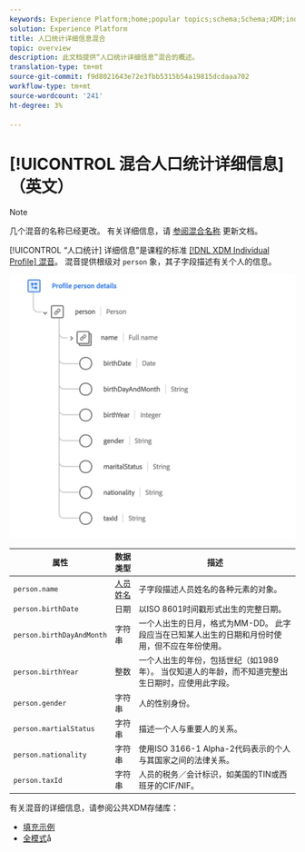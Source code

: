 ```yaml
---
keywords: Experience Platform;home;popular topics;schema;Schema;XDM;individual profile;fields;schemas;Schemas;Schema design;mixin;mixin;person;person details;profile person details;person;
solution: Experience Platform
title: 人口统计详细信息混合
topic: overview
description: 此文档提供“人口统计详细信息”混合的概述。
translation-type: tm+mt
source-git-commit: f9d8021643e72e3fbb5315b54a19815dcdaaa702
workflow-type: tm+mt
source-wordcount: '241'
ht-degree: 3%

---
```



# [!UICONTROL 混合人口统计详细信息] （英文）

>[!NOTE]
>
>几个混音的名称已经更改。 有关详细信息，请 [参阅混合名称](../name-updates.md) 更新文档。

[!UICONTROL “人口统计] 详细信息”是课程的标准 [[!DNL XDM Individual Profile] 混音](../../classes/individual-profile.md)。 混音提供根级对 `person` 象，其子字段描述有关个人的信息。

<img src="../../images/mixins/profile-person-details.png" width="600" /><br />

| 属性 | 数据类型 | 描述 |
| --- | --- | --- |
| `person.name` | [人员姓名](../../data-types/person-name.md) | 子字段描述人员姓名的各种元素的对象。 |
| `person.birthDate` | 日期 | 以ISO 8601时间戳形式出生的完整日期。 |
| `person.birthDayAndMonth` | 字符串 | 一个人出生的日月，格式为MM-DD。 此字段应当在已知某人出生的日期和月份时使用，但不应在年份使用。 |
| `person.birthYear` | 整数 | 一个人出生的年份，包括世纪（如1989年）。 当仅知道人的年龄，而不知道完整出生日期时，应使用此字段。 |
| `person.gender` | 字符串 | 人的性别身份。 |
| `person.martialStatus` | 字符串 | 描述一个人与重要人的关系。 |
| `person.nationality` | 字符串 | 使用ISO 3166-1 Alpha-2代码表示的个人与其国家之间的法律关系。 |
| `person.taxId` | 字符串 | 人员的税务／会计标识，如美国的TIN或西班牙的CIF/NIF。 |

有关混音的详细信息，请参阅公共XDM存储库：

* [填充示例](https://github.com/adobe/xdm/blob/master/components/mixins/profile/profile-person-details.example.1.json)
* [全模式](https://github.com/adobe/xdm/blob/master/components/mixins/profile/profile-person-details.schema.json)å